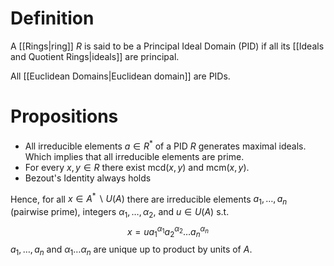 # Definition

A [[Rings|ring]] $R$ is said to be a Principal Ideal Domain (PID) if all its [[Ideals and Quotient Rings|ideals]] are principal.

All [[Euclidean Domains|Euclidean domain]] are PIDs.

# Propositions

- All irreducible elements $a\in R^*$ of a PID $R$ generates maximal ideals. Which implies that all irreducible elements are prime.
- For every $x,y\in R$ there exist $\text{mcd}(x,y)$ and $\text{mcm}(x,y)$.
- Bezout's Identity always holds

Hence, for all $x\in A^* \backslash U(A)$ there are irreducible elements $a_1, \dots, a_n$ (pairwise prime), integers $\alpha_1, \dots, \alpha_2$, and $u \in U(A)$ s.t.
$$x = u a_1^{\alpha_1}a_2^{\alpha_2}\dots a_n^{\alpha_n}$$
$a_1, \dots, a_n$ and $\alpha_1\dots \alpha_n$ are unique up to product by units of $A$.